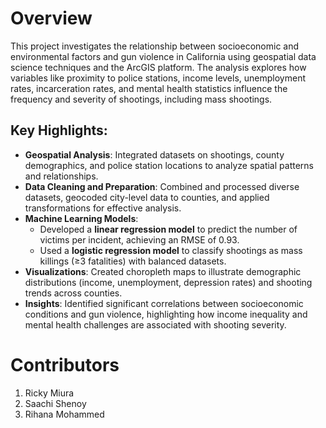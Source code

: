 # Overview

This project investigates the relationship between socioeconomic and environmental factors and gun violence in California using geospatial data science techniques and the ArcGIS platform. The analysis explores how variables like proximity to police stations, income levels, unemployment rates, incarceration rates, and mental health statistics influence the frequency and severity of shootings, including mass shootings.

## Key Highlights:
- **Geospatial Analysis**: Integrated datasets on shootings, county demographics, and police station locations to analyze spatial patterns and relationships.
- **Data Cleaning and Preparation**: Combined and processed diverse datasets, geocoded city-level data to counties, and applied transformations for effective analysis.
- **Machine Learning Models**: 
  - Developed a **linear regression model** to predict the number of victims per incident, achieving an RMSE of 0.93.
  - Used a **logistic regression model** to classify shootings as mass killings (≥3 fatalities) with balanced datasets.
- **Visualizations**: Created choropleth maps to illustrate demographic distributions (income, unemployment, depression rates) and shooting trends across counties.
- **Insights**: Identified significant correlations between socioeconomic conditions and gun violence, highlighting how income inequality and mental health challenges are associated with shooting severity.

# Contributors
1. Ricky Miura
2. Saachi Shenoy
3. Rihana Mohammed